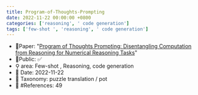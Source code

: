 ```yaml
---
title: Program-of-Thoughts-Prompting
date: 2022-11-22 00:00:00 +0800
categories: ['reasoning', ' code generation']
tags: ['few-shot ', 'reasoning', ' code generation']
---
```


- 📙Paper: "[Program of Thoughts Prompting: Disentangling Computation from Reasoning for Numerical Reasoning Tasks](https://www.semanticscholar.org/paper/Program-of-Thoughts-Prompting%3A-Disentangling-from-Chen-Ma/6c943670dca38bfc7c8b477ae7c2d1fba1ad3691)"
- 🔑Public: ✅
- ⚲ area: Few-shot , Reasoning,  code generation
- 📅 Date: 2022-11-22
- 🔎 Taxonomy: puzzle translation / pot
- 📝 #References: 49
